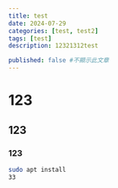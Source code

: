 ```yaml
---
title: test
date: 2024-07-29
categories: [test, test2]
tags: [test]
description: 12321312test

published: false #不顯示此文章
---
```


# 123
## 123
### 123


```bash
sudo apt install
33
```